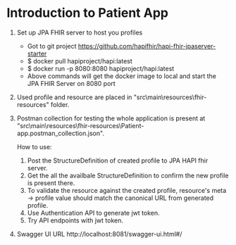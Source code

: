 Introduction to Patient App
===========================

1) Set up JPA FHIR server to host you profiles 
	- Got to git project https://github.com/hapifhir/hapi-fhir-jpaserver-starter
	- $ docker pull hapiproject/hapi:latest
    - $ docker run -p 8080:8080 hapiproject/hapi:latest
	- Above commands will get the docker image to local and start the JPA FHIR Server on 8080 port
	
2) Used profile and resource are placed in "src\main\resources\fhir-resources" folder.

3) Postman collection for testing the whole application
   is present at "src\main\resources\fhir-resources\Patient-app.postman_collection.json".
   
   How to use:
   1) Post the StructureDefinition of created profile to JPA HAPI fhir server.
   2) Get the all the availbale StructureDefinition to confirm the new profile is present there.
   3) To validate the resource against the created profile, 
   	  resource's meta -> profile value should match the canonical URL from generated profile. 
   4) Use Authentication API to generate jwt token.
   5) Try API endpoints with jwt token.     

4) Swagger UI URL http://localhost:8081/swagger-ui.html#/ 
